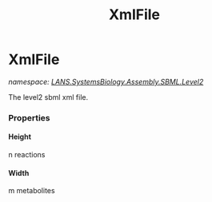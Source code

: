 ﻿---
title: XmlFile
---

# XmlFile
_namespace: [LANS.SystemsBiology.Assembly.SBML.Level2](N-LANS.SystemsBiology.Assembly.SBML.Level2.html)_

The level2 sbml xml file.




### Properties

#### Height
n reactions
#### Width
m metabolites
